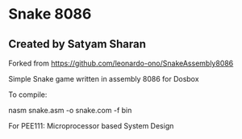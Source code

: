 # Snake 8086

## Created by Satyam Sharan
Forked from https://github.com/leonardo-ono/SnakeAssembly8086

Simple Snake game written in assembly 8086 for Dosbox

To compile:

nasm snake.asm -o snake.com -f bin


For PEE111: Microprocessor based System Design